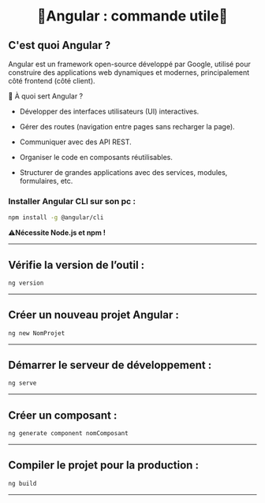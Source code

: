 <h1 align="center">🔺Angular : commande utile🔺</h1>

## C'est quoi Angular ?
Angular est un framework open-source développé par Google, utilisé pour construire des applications web dynamiques et modernes, principalement côté frontend (côté client).

🔧 À quoi sert Angular ?
- Développer des interfaces utilisateurs (UI) interactives.

- Gérer des routes (navigation entre pages sans recharger la page).

- Communiquer avec des API REST.

- Organiser le code en composants réutilisables.

- Structurer de grandes applications avec des services, modules, formulaires, etc.

### Installer Angular CLI sur son pc :
```bash
npm install -g @angular/cli
```
⚠️**Nécessite Node.js et npm !**

---

## Vérifie la version de l’outil :
```bash
ng version
```
---

## Créer un nouveau projet Angular :
```bash
ng new NomProjet
```
---

## Démarrer le serveur de développement :
```bash
ng serve
```
---

## Créer un composant :
```bash
ng generate component nomComposant
```
---

## Compiler le projet pour la production :
```bash
ng build
```
---

